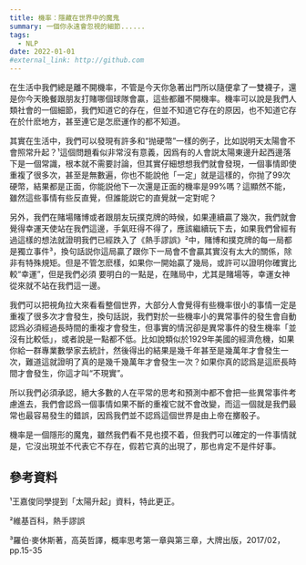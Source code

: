 ```yaml
---
title: 機率：隱藏在世界中的魔鬼
summary: 一個你永遠會忽視的細節......
tags:
  - NLP
date: 2022-01-01
#external_link: http://github.com
---
```


<!--- --->

在生活中我們總是離不開機率，不管是今天你急著出門所以隨便拿了一雙襪子，還是你今天晚餐跟朋友打賭哪個球隊會贏，這些都離不開機率。機率可以說是我們人類社會的一個細節，我們知道它的存在，但並不知道它存在的原因，也不知道它存在於什麽地方，甚至連它是怎麽運作的都不知道。

其實在生活中，我們可以發現有許多和“抛硬幣”一樣的例子，比如説明天太陽會不會照常升起？¹這個問題看似非常沒有意義，因爲有的人會説太陽東邊升起西邊落下是一個常識，根本就不需要討論，但其實仔細想想我們就會發現，一個事情即使重複了很多次，甚至是無數遍，你也不能說他「一定」就是這樣的，你抛了99次硬幣，結果都是正面，你能説他下一次還是正面的機率是99%嗎？這顯然不能，雖然這些事情有些反直覺，但誰能説它的直覺就一定對呢？

另外，我們在賭場賭博或者跟朋友玩撲克牌的時候，如果連續贏了幾次，我們就會覺得幸運天使站在我們這邊，手氣旺得不得了，應該繼續玩下去，如果我們曾經有過這樣的想法就證明我們已經跌入了《熱手謬誤》²中，賭博和撲克牌的每一局都是獨立事件³，換句話説你這局贏了跟你下一局會不會贏其實沒有太大的關係，除非有特殊規矩。但是不管怎麽樣，如果你一開始贏了幾局，或許可以證明你確實比較“幸運”，但是我們必須 要明白的一點是，在賭局中，尤其是賭場等，幸運女神從來就不站在我們這一邊。

我們可以把視角拉大來看看整個世界，大部分人會覺得有些機率很小的事情一定是重複了很多次才會發生，換句話説，我們對於一些機率小的異常事件的發生會自動認爲必須經過長時間的重複才會發生，但事實的情況卻是異常事件的發生機率「並沒有比較低」，或者說是一點都不低。比如說類似於1929年美國的經濟危機，如果你給一群專業數學家去統計，然後得出的結果是幾千年甚至是幾萬年才會發生一次，難道這就證明了真的是幾千幾萬年才會發生一次？如果你真的認爲是這麽長時間才會發生，你這才叫“不現實”。

所以我們必須承認，絕大多數的人在平常的思考和預測中都不會把一些異常事件考慮進去，我們會認爲一個事情如果不斷的重複它就不會改變，而這一個就是我們最常也最容易發生的錯誤，因爲我們並不認爲這個世界是由上帝在擲骰子。

機率是一個隱形的魔鬼，雖然我們看不見也摸不着，但我們可以確定的一件事情就是，它沒出現並不代表它不存在，假若它真的出現了，那也肯定不是件好事。


參考資料
----------------------------------------------------------------------------------------------------------------------------------
¹王嘉俊同學提到「太陽升起」資料，特此更正。

²維基百科，熱手謬誤

³羅伯·麥休斯著，高英哲譯，概率思考第一章與第三章，大牌出版，2017/02，pp.15-35